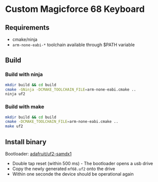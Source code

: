 # Custom Magicforce 68 Keyboard

## Requirements

- cmake/ninja
- `arm-none-eabi-*` toolchain available through $PATH variable

## Build

### Build with ninja

```bash
mkdir build && cd build
cmake -GNinja -DCMAKE_TOOLCHAIN_FILE=arm-none-eabi.cmake ..
ninja uf2
```

### Build with make

```bash
mkdir build && cd build
cmake -DCMAKE_TOOLCHAIN_FILE=arm-none-eabi.cmake ..
make uf2
```

## Install binary

Bootloader: [adafruit/uf2-samdx1](https://github.com/adafruit/uf2-samdx1)

- Double tap reset (within 500 ms) - The bootloader opens a usb drive
- Copy the newly generated `mf68.uf2` onto the drive
- Within one seconde the device should be operational again
